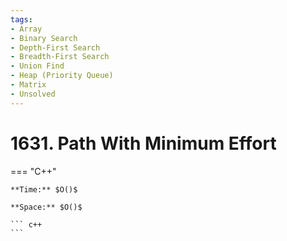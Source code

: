 ```yaml
---
tags:
- Array
- Binary Search
- Depth-First Search
- Breadth-First Search
- Union Find
- Heap (Priority Queue)
- Matrix
- Unsolved
---
```



# 1631. Path With Minimum Effort

=== "C++"

    **Time:** $O()$

    **Space:** $O()$

    ``` c++
    ```